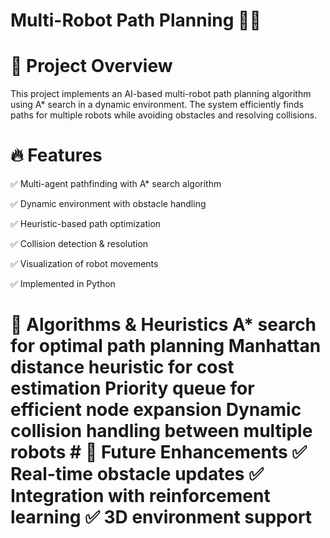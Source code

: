 # Multi-Robot Path Planning 🚀🤖 

# 📝 Project Overview 

This project implements an AI-based multi-robot path planning algorithm using A* search in a dynamic environment. The system efficiently finds paths for multiple robots while avoiding obstacles and resolving collisions. 

# 🔥 Features 

✅ Multi-agent pathfinding with A* search algorithm

✅ Dynamic environment with obstacle handling 

✅ Heuristic-based path optimization

✅ Collision detection & resolution 

✅ Visualization of robot movements 

✅ Implemented in Python 

# 🧠 Algorithms & Heuristics A* search for optimal path planning Manhattan distance heuristic for cost estimation Priority queue for efficient node expansion Dynamic collision handling between multiple robots # 📌 Future Enhancements ✅ Real-time obstacle updates ✅ Integration with reinforcement learning ✅ 3D environment support
